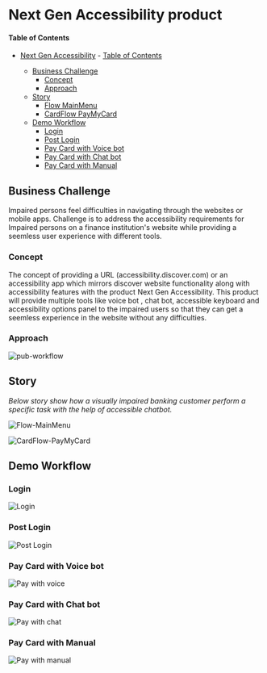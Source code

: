 # Next Gen Accessibility product



#### Table of Contents
- [Next Gen Accessibility](#use-case-story-title) 
      - [Table of Contents](#table-of-contents)

  - [Business Challenge](#business-challenge)
    - [Concept](#concept)
    - [Approach](#approach)
  - [Story](#story)
    - [Flow MainMenu](#Flow-MainMenu)
    - [CardFlow PayMyCard](#CardFlow-PayMyCard)
  - [Demo Workflow](#demo-workflow)
    - [Login](#login)
    - [Post Login](#Post-Login)
    - [Pay Card with Voice bot](#Pay-Card-with-Voice-bot)
    - [Pay Card with Chat bot](#Pay-Card-with-Chat-bot)
    - [Pay Card with Manual](#Pay-Card-with-Manual)


 
## Business Challenge

 Impaired persons feel difficulties in navigating through the websites or mobile apps. Challenge is to address the accessibility requirements for Impaired persons on a finance institution's website while providing a seemless user experience with different tools. 
### Concept

 The concept of providing a URL (accessibility.discover.com) or an accessibility app which mirrors discover website functionality along with accessibility features with the product Next Gen Accessibility. This product will provide multiple tools like voice bot , chat bot, accessible keyboard and accessibility options panel to the impaired users so that they can get a seemless experience in the website without any difficulties.
### Approach


![pub-workflow](./images/workflow/Approach.png)
 

## Story


_Below story show how a visually impaired banking customer perform a specific task with the help of accessible chatbot._

![Flow-MainMenu](https://github.com/praveentrivandrum/gaad-hackathon-template/assets/131910166/6f982398-4b3f-4473-b62d-1f820377dbfd)

![CardFlow-PayMyCard](https://github.com/praveentrivandrum/gaad-hackathon-template/assets/131910166/65fd56d3-27c4-433d-a6c8-9ebd12de70f4)


## Demo Workflow

 
### Login
 
![Login](./images/uml/login.png)

### Post Login
 
![Post Login](./images/uml/postlogin.png)

### Pay Card with Voice bot
 
![Pay with voice](./images/uml/payvoicebot.png)

### Pay Card with Chat bot
 
![Pay with chat](./images/uml/paychatbot.png)

### Pay Card with Manual
 
![Pay with manual](./images/uml/paynochat.png)
 
 
